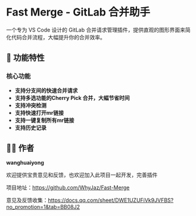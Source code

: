 # Fast Merge - GitLab 合并助手

一个专为 VS Code 设计的 GitLab 合并请求管理插件，提供直观的图形界面来简化代码合并流程，大幅提升你的合并效率。

## 🚀 功能特性

### 核心功能
- **支持分支间的快速合并请求**
- **支持多选功能的Cherry Pick 合并，大幅节省时间**
- **支持冲突检测**
- **支持快速打开mr链接**
- **支持一键复制所有mr链接**
- **支持历史记录**


## 👨‍💻 作者

**wanghuaiyong**

欢迎提供宝贵意见和反馈，也欢迎加入此项目一起开发，完善插件

项目地址：https://github.com/WhyJaz/Fast-Merge

意见及反馈收集：https://docs.qq.com/sheet/DWE1UZUFiVk9JVFBS?no_promotion=1&tab=BB08J2